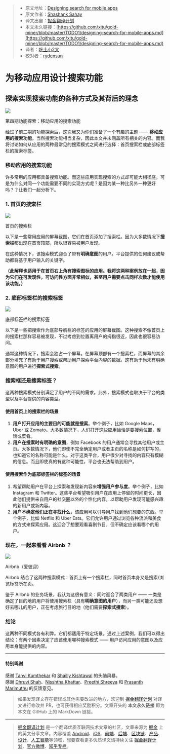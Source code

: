 > * 原文地址：[Designing search for mobile apps](https://medium.muz.li/designing-search-for-mobile-apps-ab2593e9e413)
> * 原文作者：[Shashank Sahay](https://medium.muz.li/@shashanksahay?source=post_header_lockup)
> * 译文出自：[掘金翻译计划](https://github.com/xitu/gold-miner)
> * 本文永久链接：[https://github.com/xitu/gold-miner/blob/master/TODO1/designing-search-for-mobile-apps.md](https://github.com/xitu/gold-miner/blob/master/TODO1/designing-search-for-mobile-apps.md)
> * 译者：[吃土小2叉](https://github.com/xunge0613)
> * 校对者：[rydensun](https://github.com/rydensun)

# 为移动应用设计搜索功能

## 探索实现搜索功能的各种方式及其背后的理念

![](https://cdn-images-1.medium.com/max/2000/1*KMCNd82pJP-lUQIoZaxpGQ.png)

第四期功能探索：移动应用的搜索功能

经过了前三期的功能探索后，这次我又为你们准备了一个有趣的主题 —— **移动应用的搜索功能**。当然搜索功能相当复杂，因此本文并未涵盖所有相关的内容。而我将讨论如何从应用的两种最常见的搜索模式之间进行选择：首页搜索栏或底部标签栏的搜索标签。

### 移动应用的搜索功能

许多常用的应用都具备搜索功能。而这些应用实现搜索的方式却可能大相径庭。可是为什么对同一个功能需要不同的实现方式呢？是因为某一种比另外一种更好吗？？让我们一起分析下。

### 1. 首页的搜索栏

![](https://cdn-images-1.medium.com/max/2000/1*L8hbI6zINOlZwUoCXvq0YQ.png)

首页的搜索栏

以下是一些常用应用的屏幕截图，它们在首页添加了搜索栏。因为大多数情况下**搜索栏**都出现在首页顶部，所以很容易被用户发现。

在这种情况下，该搜索模式迎合了带有**明确意图**的用户。平台提供的任何建议或帮助都将基于用户输入的关键字。

**（此解释也适用于在首页右上角有搜索图标的应用。我将这两种案例放在一起，因为它们在可发现性，可访问性方面非常相似，甚至用户需要点击同样次数才能使用该功能。）**

### 2. 底部标签栏的搜索标签

![](https://cdn-images-1.medium.com/max/2000/1*htxb3xD_rwZOeDkjGc5YnA.png)

底部标签栏的搜索标签

以下是一些把搜索作为底部导航栏的标签的应用的屏幕截图。这种搜索不像首页上的搜索栏那样容易被发现，不过考虑到位置离用户的拇指很近，因此也很容易访问。

通常这种情况下，搜索会独占一个屏幕。在屏幕顶部有一个搜索栏，而屏幕的其余部分填充了有助于用户搜索或帮助用户探索平台内容的数据。这有助于尚未有明确意图的用户进行**探索式搜索**。

### 搜索框还是搜索标签？

这两种搜索模式分别满足了用户的不同的需求。此外，搜索模式也取决于平台的类型以及平台提供的内容类型。

#### 使用首页上的搜索栏的场景

1. **用户打开应用的主要目的可能就是搜索**。举个例子，比如 Google Maps，Uber 或 Zomato。大多数情况下，人们打开这些应用恰恰是要搜索位置，餐馆或菜肴。
2. **用户在搜索时有明确的意图**，例如 Facebook 的用户通常会寻找其他用户或主页。大多数情况下，他们即使不完全确定用户或者主页的名称是如何拼写的，也知道它的名称可能是什么。对于这类平台，用户很少对寻找的内容只有模糊的信息。而且即使真的有这种可能性，平台也无法帮助到用户。

#### 使用搜索作为底部标签栏的标签的场景

1. 希望帮助用户在平台上探索和发现新内容来**增强用户参与度**。举个例子，比如 Instagram 和 Twitter。这些平台希望吸引用户在应用上停留的时间更长，因此他们提供来自用户的社交圈以外的个性化内容，以帮助用户发现可能感兴趣的新用户或新内容。
2. **用户不确定他们正在寻找什么**，该应用可以引导用户找到他们想要的东西。举个例子，比如 Netflix 和 Uber Eats。它们允许用户通过浏览各种流派和美食的方式来探索应用。这迎合了想要观看喜剧节目，但不确定应该看哪个的用户。

### 现在，一起来看看 Airbnb ？

![](https://cdn-images-1.medium.com/max/2000/1*yhxaOzAg5yPGXeIdHPVRPw.png)

Airbnb（爱彼迎）

Airbnb 结合了这两种搜索模式：首页上有一个搜索栏，同时首页本身又是搜索/浏览标签所在页。

鉴于 Airbnb 的业务场景，我认为这很有意义：同时迎合了两类用户 —— 一类是确定了目的地的用户将使用搜索栏（具有**明确意图的用户**），而另一类可能还没想好去哪儿的用户，正在考虑旅行目的地（他们需要**探索式搜索**）。

### 结论

这两种不同模式各有利弊。它们都适用于特定场景。通过上述案例，我们可以得出结论：有两个因素决定了应该使用哪种搜索模式 —— 用户访问应用的意图以及应用本身能提供的内容。


* * *

#### 特别鸣谢

感谢 [Tanvi Kumthekar](https://medium.com/@tanvikumthekar) 和 [Shailly Kishtawal](https://medium.com/@shailly.kishtawal) 的头脑风暴。  
感谢 [Dhruvi Shah](https://www.linkedin.com/in/dhruvishah394/)、[Nisshtha Khattar](https://www.linkedin.com/in/nisshtha-khattar-9ab554159/)、[Preethi Shreeya](https://uxplanet.org/@preethishreeya1) 和 [Prasanth Marimuthu](https://www.linkedin.com/in/prasanthuxer/) 的反馈意见。

> 如果发现译文存在错误或其他需要改进的地方，欢迎到 [掘金翻译计划](https://github.com/xitu/gold-miner) 对译文进行修改并 PR，也可获得相应奖励积分。文章开头的 **本文永久链接** 即为本文在 GitHub 上的 MarkDown 链接。


---

> [掘金翻译计划](https://github.com/xitu/gold-miner) 是一个翻译优质互联网技术文章的社区，文章来源为 [掘金](https://juejin.im) 上的英文分享文章。内容覆盖 [Android](https://github.com/xitu/gold-miner#android)、[iOS](https://github.com/xitu/gold-miner#ios)、[前端](https://github.com/xitu/gold-miner#前端)、[后端](https://github.com/xitu/gold-miner#后端)、[区块链](https://github.com/xitu/gold-miner#区块链)、[产品](https://github.com/xitu/gold-miner#产品)、[设计](https://github.com/xitu/gold-miner#设计)、[人工智能](https://github.com/xitu/gold-miner#人工智能)等领域，想要查看更多优质译文请持续关注 [掘金翻译计划](https://github.com/xitu/gold-miner)、[官方微博](http://weibo.com/juejinfanyi)、[知乎专栏](https://zhuanlan.zhihu.com/juejinfanyi)。

